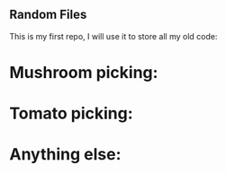 ## Random Files

This is my first repo, I will use it to store all my old code:

# Mushroom picking:

# Tomato picking:

# Anything else:
